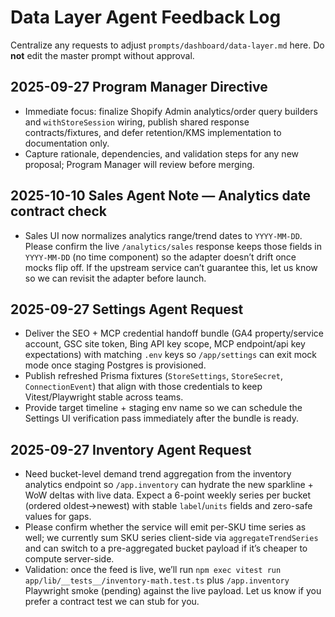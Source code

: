 # Data Layer Agent Feedback Log

Centralize any requests to adjust `prompts/dashboard/data-layer.md` here. Do **not** edit the master prompt without approval.

## 2025-09-27 Program Manager Directive
- Immediate focus: finalize Shopify Admin analytics/order query builders and `withStoreSession` wiring, publish shared response contracts/fixtures, and defer retention/KMS implementation to documentation only.
- Capture rationale, dependencies, and validation steps for any new proposal; Program Manager will review before merging.

## 2025-10-10 Sales Agent Note — Analytics date contract check
- Sales UI now normalizes analytics range/trend dates to `YYYY-MM-DD`. Please confirm the live `/analytics/sales` response keeps those fields in `YYYY-MM-DD` (no time component) so the adapter doesn’t drift once mocks flip off. If the upstream service can’t guarantee this, let us know so we can revisit the adapter before launch.

## 2025-09-27 Settings Agent Request
- Deliver the SEO + MCP credential handoff bundle (GA4 property/service account, GSC site token, Bing API key scope, MCP endpoint/api key expectations) with matching `.env` keys so `/app/settings` can exit mock mode once staging Postgres is provisioned.
- Publish refreshed Prisma fixtures (`StoreSettings`, `StoreSecret`, `ConnectionEvent`) that align with those credentials to keep Vitest/Playwright stable across teams.
- Provide target timeline + staging env name so we can schedule the Settings UI verification pass immediately after the bundle is ready.

## 2025-09-27 Inventory Agent Request
- Need bucket-level demand trend aggregation from the inventory analytics endpoint so `/app.inventory` can hydrate the new sparkline + WoW deltas with live data. Expect a 6-point weekly series per bucket (ordered oldest→newest) with stable `label`/`units` fields and zero-safe values for gaps.
- Please confirm whether the service will emit per-SKU time series as well; we currently sum SKU series client-side via `aggregateTrendSeries` and can switch to a pre-aggregated bucket payload if it’s cheaper to compute server-side.
- Validation: once the feed is live, we’ll run `npm exec vitest run app/lib/__tests__/inventory-math.test.ts` plus `/app.inventory` Playwright smoke (pending) against the live payload. Let us know if you prefer a contract test we can stub for you.
